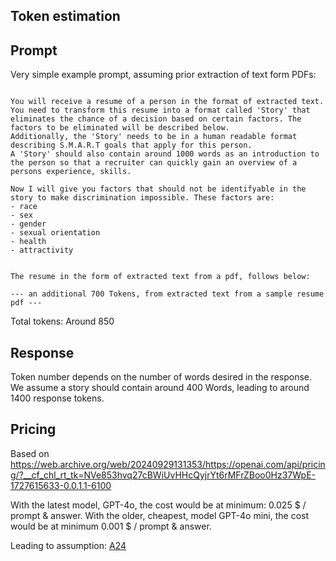Token estimation
---

## Prompt

Very simple example prompt, assuming prior extraction of text form PDFs:

```

You will receive a resume of a person in the format of extracted text.
You need to transform this resume into a format called 'Story' that eliminates the chance of a decision based on certain factors. The factors to be eliminated will be described below.
Additionally, the 'Story' needs to be in a human readable format describing S.M.A.R.T goals that apply for this person.
A 'Story' should also contain around 1000 words as an introduction to the person so that a recruiter can quickly gain an overview of a persons experience, skills.

Now I will give you factors that should not be identifyable in the story to make discrimination impossible. These factors are:
- race
- sex
- gender
- sexual orientation
- health
- attractivity


The resume in the form of extracted text from a pdf, follows below:

--- an additional 700 Tokens, from extracted text from a sample resume pdf ---

```

Total tokens:
Around 850

## Response

Token number depends on the number of words desired in the response.
We assume a story should contain around 400 Words, leading to around 1400 response tokens.

## Pricing

Based on https://web.archive.org/web/20240929131353/https://openai.com/api/pricing/?__cf_chl_rt_tk=NVe853hvq27cBWiUvHHcQyjrYt6rMFrZBoo0Hz37WpE-1727615633-0.0.1.1-6100

With the latest model, GPT-4o, the cost would be at minimum: 0.025 $ / prompt & answer.
With the older, cheapest, model GPT-4o mini, the cost would be at minimum  0.001 $ / prompt & answer.

Leading to assumption: [A24](/Requirements/requirements-and-assumptions.md)




